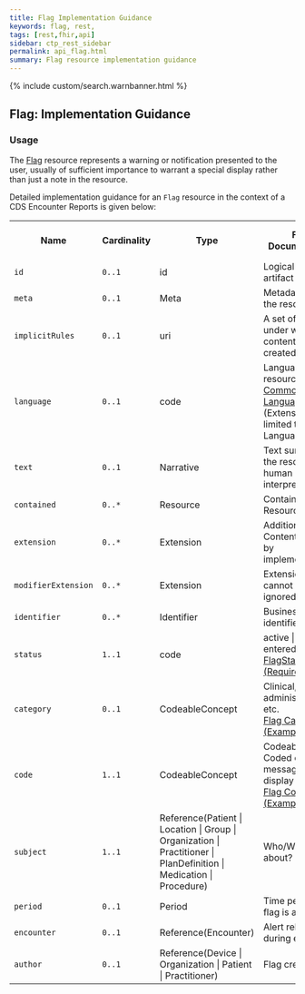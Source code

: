 ```yaml
---
title: Flag Implementation Guidance
keywords: flag, rest,
tags: [rest,fhir,api]
sidebar: ctp_rest_sidebar
permalink: api_flag.html
summary: Flag resource implementation guidance
---
```


{% include custom/search.warnbanner.html %}

## Flag: Implementation Guidance ##

### Usage ###
The [Flag](http://hl7.org/fhir/stu3/flag.html) resource represents a warning or notification presented to the user, usually of sufficient importance to warrant a special display rather than just a note in the resource.

Detailed implementation guidance for an `Flag` resource in the context of a CDS Encounter Reports is given below:  


<table style="min-width:100%;width:100%">
<tr>
    <th style="width:10%;">Name</th>
    <th style="width:5%;">Cardinality</th>
    <th style="width:10%;">Type</th>
      <th style="width:38%;">FHIR Documentation</th>
   <th style="width:37%;">CDS Implementation Guidance</th>
</tr>
<tr>
  <td><code>id</code></td>
    <td><code>0..1</code></td>
    <td>id</td>
    <td>Logical id of this artifact</td>
	<td></td>
</tr>
<tr>
  <td><code>meta</code></td>
    <td><code>0..1</code></td>
    <td>Meta</td>
    <td>Metadata about the resource</td>
		<td></td>
</tr>
<tr>
  <td><code>implicitRules</code></td>
    <td><code>0..1</code></td>
    <td>uri</td>
    <td>A set of rules under which this content was created</td>
		<td></td>
</tr>
<tr>
  <td><code>language</code></td>
    <td><code>0..1</code></td>
    <td>code</td>
    <td>Language of the resource content. <br/> 
    <a href="http://hl7.org/fhir/stu3/valueset-languages.html">Common Languages</a> (Extensible but limited to All Languages)</td>
	<td></td>
	<td></td>
</tr>
<tr>
  <td><code>text</code></td>
    <td><code>0..1</code></td>
    <td>Narrative</td>
    <td>Text summary of the resource, for human interpretation</td>
	<td></td>
</tr>
<tr>
  <td><code>contained</code></td>
    <td><code>0..*</code></td>
    <td>Resource</td>
    <td>Contained, inline Resources</td>
	<td></td>
</tr>
<tr>
  <td><code>extension</code></td>
    <td><code>0..*</code></td>
    <td>Extension</td>
    <td>Additional Content defined by implementations</td>
	<td></td>
</tr>
<tr>
  <td><code>modifierExtension</code></td>
    <td><code>0..*</code></td>
    <td>Extension</td>
    <td>Extensions that cannot be ignored</td>
	<td></td>
</tr>
<tr>
  <td><code>identifier</code></td>
    <td><code>0..*</code></td>
    <td>Identifier</td>
    <td>Business identifier</td>
<td></td>
</tr>
<tr>
  <td><code>status</code></td>
    <td><code>1..1</code></td>
    <td>code</td>
    <td>active | inactive | entered-in-error<br>
<a href="https://hl7.org/fhir/STU3/valueset-flag-status.html">FlagStatus (Required)</a></td>
<td></td>
</tr>
<tr>
  <td><code>category</code></td>
    <td><code>0..1</code></td>
    <td>CodeableConcept</td>
    <td>Clinical, administrative, etc.<br>
<a href="https://hl7.org/fhir/STU3/valueset-flag-category.html">Flag Category (Example)</a></td>
<td></td>
</tr>
<tr>
  <td><code>code</code></td>
    <td><code>1..1</code></td>
    <td>CodeableConcept</td>
    <td>CodeableConcept	Coded or textual message to display to user<br>
<a href="https://hl7.org/fhir/STU3/valueset-flag-code.html">Flag Code (Example)</a></td>
<td></td>
</tr>
<tr>
  <td><code>subject</code></td>
    <td><code>1..1</code></td>
    <td>Reference(Patient | Location | Group | Organization | Practitioner | PlanDefinition | Medication | Procedure)</td>
    <td>Who/What is flag about?</td>
<td>This MUST be populated with 'Patient'</td>
</tr>
<tr>
  <td><code>period</code></td>
    <td><code>0..1</code></td>
    <td>Period</td>
    <td>Time period when flag is active</td>
<td></td>
</tr>
<tr>
  <td><code>encounter</code></td>
    <td><code>0..1</code></td>
    <td>Reference(Encounter)</td>
    <td>Alert relevant during encounter</td>
<td></td>
</tr>
<tr>
  <td><code>author</code></td>
    <td><code>0..1</code></td>
    <td>Reference(Device | Organization | Patient | Practitioner)</td>
    <td>Flag creator</td>
<td></td>
</tr>
</table>
<!--stackedit_data:
eyJoaXN0b3J5IjpbODE0NDU0MDI3LDEyOTQwMTk1NTQsLTExMD
U4NTg5MDQsMTk4MzY4ODg1MF19
-->
